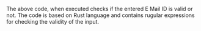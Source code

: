 <html>
  <body>
      <p> The above code, when executed checks if the entered E Mail ID is valid or not. The code is based on Rust language and contains rugular expressions for checking the validity of the input.
      </p>
  </body>
</html>  
